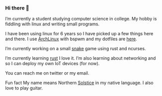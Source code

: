 ### Hi there 👋

I’m currently a student studying computer science in college.
My hobby is fiddling with linux and writing small programs.

I have been using linux for 6 years so I have picked up a few things here and there.
I use [ArchLinux](https://archlinux.org) with bspwm and my dotfiles are [here](https://github.com/uttarayan21/dotfiles).

I’m currently working on a small [snake](https://github.com/uttarayan21/snake) game using rust and ncurses.

I’m currently learning [rust](https://www.rust-lang.org/) I love it.
I’m also learning about networking and so I can deploy my own IoT devices (for now).

You can reach me on twitter or my email.

Fun fact
My name means Northern [Solstice](https://en.wikipedia.org/wiki/Solstice) in my native language.
I also love to play guitar.

<!--
**uttarayan21/uttarayan21** is a ✨ _special_ ✨ repository because its `README.md` (this file) appears on your GitHub profile.

Here are some ideas to get you started:

- 🔭 I’m currently working on ...
- 🌱 I’m currently learning ...
- 👯 I’m looking to collaborate on ...
- 🤔 I’m looking for help with ...
- 💬 Ask me about ...
- 📫 How to reach me: ...
- 😄 Pronouns: ...
- ⚡ Fun fact: ...
-->
